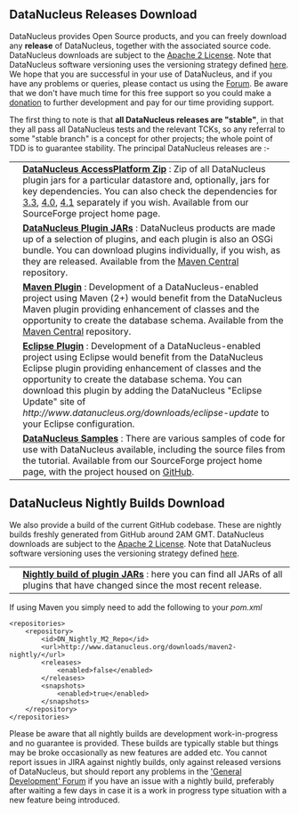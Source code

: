 <head><title>Download</title></head>

## DataNucleus Releases Download

DataNucleus provides Open Source products, and you can freely download any __release__ of DataNucleus, together with the associated source code.
DataNucleus downloads are subject to the [Apache 2 License](documentation/license.html).
Note that DataNucleus software versioning uses the versioning strategy defined [here](documentation/development/index.html#versioning).
We hope that you are successful in your use of DataNucleus, and if you have any problems or queries, please contact us using the [Forum](http://forum.datanucleus.org). 
Be aware that we don't have much time for this free support so you could make a [donation](documentation/donations.html) to further development and pay for our time providing support.

The first thing to note is that __all DataNucleus releases are "stable"__, in that they all pass all DataNucleus tests and the relevant TCKs, 
so any referral to some "stable branch" is a concept for other projects; the whole point of TDD is to guarantee stability.
The principal DataNucleus releases are :-

<table width="100%" border="0" cellpadding="2" cellspacing="2">
    <tr>
        <td style="vertical-align: middle; width: 174px;" bgcolor="#FFFFFF" align="center">
            <a href="https://sourceforge.net/projects/datanucleus/files/datanucleus-accessplatform" target="_blank">
            <img alt="" src="images/logos/DataNucleus_AccessPlatform_40.jpg"/></a>
        </td>
        <td style="vertical-align: middle; width: 100%;" bgcolor="#FFFFFF">
            <a href="https://sourceforge.net/projects/datanucleus/files/datanucleus-accessplatform" target="_blank">
            <b>DataNucleus AccessPlatform Zip</b></a> : 
            Zip of all DataNucleus plugin jars for a particular datastore and, optionally, jars
            for key dependencies. You can also check the dependencies for 
            <a href="http://www.datanucleus.org/products/accessplatform_3_3/dependencies.html">3.3</a>,
            <a href="http://www.datanucleus.org/products/accessplatform_4_0/dependencies.html">4.0</a>,
            <a href="http://www.datanucleus.org/products/accessplatform_4_1/dependencies.html">4.1</a>
            separately if you wish. Available from our SourceForge project home page.
        </td>
    </tr>
    <tr>
        <td style="vertical-align: middle; width: 174px;" bgcolor="#FFFFFF" align="center">
            <a href="http://central.maven.org/maven2/org/datanucleus/" target="_blank">
            <img alt="" src="images/download_plugins.gif"/></a></td>
        <td style="vertical-align: middle; width: 100%;" bgcolor="#FFFFFF" >
            <a href="http://central.maven.org/maven2/org/datanucleus/" target="_blank">
            <b>DataNucleus Plugin JARs</b></a> : 
            DataNucleus products are made up of a selection of plugins, and each plugin is also an 
            OSGi bundle. You can download plugins individually, if you wish, as they are released.
            Available from the <a href="http://central.maven.org/maven2/">Maven Central</a> repository.
        </td>
    </tr>
    <tr>
        <td style="vertical-align: middle; width: 174px;" bgcolor="#FFFFFF" align="center">
            <a href="http://central.maven.org/maven2/org/datanucleus/datanucleus-maven-plugin" target="_blank">
            <img alt="" src="images/download_maven.gif"/></a></td>
        <td style="vertical-align: middle; width: 100%;" bgcolor="#FFFFFF" >
            <a href="http://central.maven.org/maven2/org/datanucleus/datanucleus-maven-plugin" target="_blank">
            <b>Maven Plugin</b></a> : 
            Development of a DataNucleus-enabled project using Maven (2+) would benefit from the DataNucleus 
            Maven plugin providing enhancement of classes and the opportunity to create the database schema.
            Available from the <a href="http://central.maven.org/maven2/">Maven Central</a> repository.
        </td>
    </tr>
    <tr>
        <td style="vertical-align: middle; width: 174px;" bgcolor="#FFFFFF" align="center">
            <a href="http://www.datanucleus.org/downloads/eclipse-update" target="_blank">
            <img alt="" src="images/download_eclipse.gif"/></a></td>
        <td style="vertical-align: middle; width: 100%;" bgcolor="#FFFFFF" >
            <a href="http://www.datanucleus.org/downloads/eclipse-update" target="_blank">
            <b>Eclipse Plugin</b></a> : 
            Development of a DataNucleus-enabled project using Eclipse would benefit from the DataNucleus 
            Eclipse plugin providing enhancement of classes and the opportunity to create the database 
            schema. You can download this plugin by adding the DataNucleus "Eclipse Update" site of
            <i>http://www.datanucleus.org/downloads/eclipse-update</i> to your Eclipse configuration.
        </td>
    </tr>
    <tr>
        <td style="vertical-align: middle; width: 174px;" bgcolor="#FFFFFF" align="center">
            <a href="https://sourceforge.net/projects/datanucleus/files/datanucleus-samples" target="_blank">
            <img alt="" src="images/download_samples.gif"/></a></td>
        <td style="vertical-align: middle; width: 100%;" bgcolor="#FFFFFF" >
            <a href="https://sourceforge.net/projects/datanucleus/files/datanucleus-samples" target="_blank">
            <b>DataNucleus Samples</b></a> :
            There are various samples of code for use with DataNucleus available, including the source 
            files from the tutorial. Available from our SourceForge project home page, with the
            project housed on <a href="https://github.com/datanucleus?tab=repositories">GitHub</a>.
        </td>
    </tr>
</table>

## DataNucleus Nightly Builds Download

We also provide a build of the current GitHub codebase. These are nightly builds freshly generated from GitHub around 2AM GMT.
DataNucleus downloads are subject to the [Apache 2 License](documentation/license.html).
Note that DataNucleus software versioning uses the versioning strategy defined [here](documentation/development/index.html#versioning).

<table width="100%" border="0" cellpadding="2" cellspacing="2">
    <tr>
        <td style="vertical-align: middle; width: 174px;" bgcolor="#FFFFFF" align="center">
            <a href="http://www.datanucleus.org/downloads/maven2-nightly/org/datanucleus" target="_blank">
            <img alt="" src="images/download_nightly-build.gif"/>
            </a>
        </td>
        <td style="vertical-align: middle; width: 100%;" bgcolor="#FFFFFF">
            <a href="http://www.datanucleus.org/downloads/maven2-nightly/org/datanucleus" target="_blank">
            <b>Nightly build of plugin JARs</b></a> : 
            here you can find all JARs of all plugins that have changed since the most recent release.
        </td>
    </tr>
</table>

If using Maven you simply need to add the following to your _pom.xml_


    <repositories>
        <repository>
            <id>DN_Nightly_M2_Repo</id>
            <url>http://www.datanucleus.org/downloads/maven2-nightly/</url>
            <releases>
                <enabled>false</enabled>
            </releases>
            <snapshots>
                <enabled>true</enabled>
            </snapshots>
        </repository>
    </repositories>


Please be aware that all nightly builds are development work-in-progress and no guarantee is provided. These builds are typically stable but things may be 
broke occasionally as new features are added etc. You cannot report issues in JIRA against nightly builds, only against released versions of DataNucleus, 
but should report any problems in the ['General Development' Forum](http://forum.datanucleus.org/) if you have an issue with a nightly build, 
preferably after waiting a few days in case it is a work in progress type situation with a new feature being introduced.
